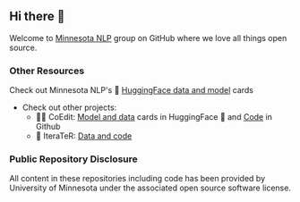 ## Hi there 👋
Welcome to [Minnesota NLP](https://minnesotanlp.github.io/) group on GitHub where we love all things open source.

### Other Resources
 Check out Minnesota NLP's 🤗 [HuggingFace data and model](https://huggingface.co/minnesotanlp) cards
* Check out other projects:
  * 🤖🦾 CoEdit: [Model and data](https://huggingface.co/collections/grammarly/coedit-653a08b9a693d907fadaffb9) cards in HuggingFace 🤗 and [Code](https://github.com/vipulraheja/coedit) in Github
  * 📝 IteraTeR: [Data and code](https://github.com/vipulraheja/iterater)


### Public Repository Disclosure
All content in these repositories including code has been provided by University of Minnesota under the associated open source software license. 
